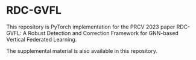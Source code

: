 # RDC-GVFL
This repository is PyTorch implementation for the PRCV 2023 paper RDC-GVFL: A Robust Detection and Correction Framework for GNN-based Vertical Federated Learning.

The supplemental material is also available in this repository.

